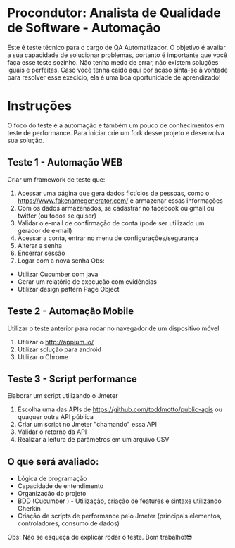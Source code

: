 # Procondutor: Analista de Qualidade de Software - Automação
Este é teste técnico para o cargo de QA Automatizador. O objetivo é avaliar a sua capacidade de solucionar problemas, portanto é importante que você faça esse teste sozinho. Não tenha medo de errar, não existem soluções iguais e perfeitas. Caso você tenha caído aqui por acaso sinta-se à vontade para resolver esse execício, ela é uma boa oportunidade de aprendizado!

# Instruções
O foco do teste é a automação e também um pouco de conhecimentos em teste de performance. Para iniciar crie um fork desse projeto e desenvolva sua solução. 

## Teste 1 - Automação WEB
Criar um framework de teste que:
1. Acessar uma página que gera dados fictícios de pessoas, como o https://www.fakenamegenerator.com/ e armazenar essas informações
2. Com os dados armazenados, se cadastrar no facebook ou gmail ou twitter (ou todos se quiser)
3. Validar o e-mail de confirmação de conta (pode ser utilizado um gerador de e-mail)
4. Acessar a conta, entrar no menu de configurações/segurança
5. Alterar a senha
6. Encerrar sessão
7. Logar com a nova senha
Obs:
* Utilizar Cucumber com java
* Gerar um relatório de execução com evidências
* Utilizar design pattern Page Object

## Teste 2 - Automação Mobile
Utilizar o teste anterior para rodar no navegador de um dispositivo móvel
1. Utilizar o http://appium.io/
2. Utilizar solução para android
3. Utilizar o Chrome

## Teste 3 - Script performance
Elaborar um script utilizando o Jmeter
1. Escolha uma das APIs de https://github.com/toddmotto/public-apis ou quaquer outra API pública
2. Criar um script no Jmeter "chamando" essa API
3. Validar o retorno da API
4. Realizar a leitura de parâmetros em um arquivo CSV

## O que será avaliado:
* Lógica de programação
* Capacidade de entendimento
* Organização do projeto
* BDD (Cucumber ) - Utilização, criação de features e sintaxe utilizando Gherkin
* Criação de scripts de performance pelo Jmeter (principais elementos, controladores, consumo de dados)

Obs: Não se esqueça de explicar rodar o teste.
Bom trabalho!:sunglasses:

